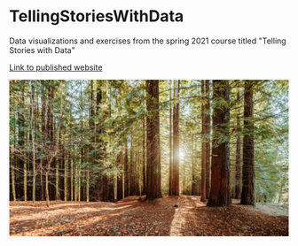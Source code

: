 # TellingStoriesWithData
Data visualizations and exercises from the spring 2021 course titled "Telling Stories with Data"

[Link to published website](https://ejreece.github.io/TellingStoriesWithData/)

![California Redwoods](Redwoods.jpg)
